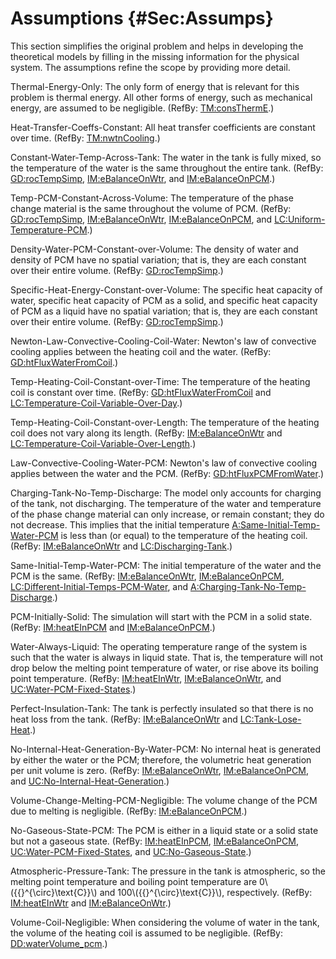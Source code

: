 # Assumptions {#Sec:Assumps}

This section simplifies the original problem and helps in developing the theoretical models by filling in the missing information for the physical system. The assumptions refine the scope by providing more detail.

<div id="assumpTEO"></div>

Thermal-Energy-Only: The only form of energy that is relevant for this problem is thermal energy. All other forms of energy, such as mechanical energy, are assumed to be negligible. (RefBy: [TM:consThermE](./SecTMs.md#TM:consThermE).)

<div id="assumpHTCC"></div>

Heat-Transfer-Coeffs-Constant: All heat transfer coefficients are constant over time. (RefBy: [TM:nwtnCooling](./SecTMs.md#TM:nwtnCooling).)

<div id="assumpCWTAT"></div>

Constant-Water-Temp-Across-Tank: The water in the tank is fully mixed, so the temperature of the water is the same throughout the entire tank. (RefBy: [GD:rocTempSimp](./SecGDs.md#GD:rocTempSimp), [IM:eBalanceOnWtr](./SecIMs.md#IM:eBalanceOnWtr), and [IM:eBalanceOnPCM](./SecIMs.md#IM:eBalanceOnPCM).)

<div id="assumpTPCAV"></div>

Temp-PCM-Constant-Across-Volume: The temperature of the phase change material is the same throughout the volume of PCM. (RefBy: [GD:rocTempSimp](./SecGDs.md#GD:rocTempSimp), [IM:eBalanceOnWtr](./SecIMs.md#IM:eBalanceOnWtr), [IM:eBalanceOnPCM](./SecIMs.md#IM:eBalanceOnPCM), and [LC:Uniform-Temperature-PCM](./SecLCs.md#likeChgUTP).)

<div id="assumpDWPCoV"></div>

Density-Water-PCM-Constant-over-Volume: The density of water and density of PCM have no spatial variation; that is, they are each constant over their entire volume. (RefBy: [GD:rocTempSimp](./SecGDs.md#GD:rocTempSimp).)

<div id="assumpSHECov"></div>

Specific-Heat-Energy-Constant-over-Volume: The specific heat capacity of water, specific heat capacity of PCM as a solid, and specific heat capacity of PCM as a liquid have no spatial variation; that is, they are each constant over their entire volume. (RefBy: [GD:rocTempSimp](./SecGDs.md#GD:rocTempSimp).)

<div id="assumpLCCCW"></div>

Newton-Law-Convective-Cooling-Coil-Water: Newton's law of convective cooling applies between the heating coil and the water. (RefBy: [GD:htFluxWaterFromCoil](./SecGDs.md#GD:htFluxWaterFromCoil).)

<div id="assumpTHCCoT"></div>

Temp-Heating-Coil-Constant-over-Time: The temperature of the heating coil is constant over time. (RefBy: [GD:htFluxWaterFromCoil](./SecGDs.md#GD:htFluxWaterFromCoil) and [LC:Temperature-Coil-Variable-Over-Day](./SecLCs.md#likeChgTCVOD).)

<div id="assumpTHCCoL"></div>

Temp-Heating-Coil-Constant-over-Length: The temperature of the heating coil does not vary along its length. (RefBy: [IM:eBalanceOnWtr](./SecIMs.md#IM:eBalanceOnWtr) and [LC:Temperature-Coil-Variable-Over-Length](./SecLCs.md#likeChgTCVOL).)

<div id="assumpLCCWP"></div>

Law-Convective-Cooling-Water-PCM: Newton's law of convective cooling applies between the water and the PCM. (RefBy: [GD:htFluxPCMFromWater](./SecGDs.md#GD:htFluxPCMFromWater).)

<div id="assumpCTNOD"></div>

Charging-Tank-No-Temp-Discharge: The model only accounts for charging of the tank, not discharging. The temperature of the water and temperature of the phase change material can only increase, or remain constant; they do not decrease. This implies that the initial temperature [A:Same-Initial-Temp-Water-PCM](./SecAssumps.md#assumpSITWP) is less than (or equal) to the temperature of the heating coil. (RefBy: [IM:eBalanceOnWtr](./SecIMs.md#IM:eBalanceOnWtr) and [LC:Discharging-Tank](./SecLCs.md#likeChgDT).)

<div id="assumpSITWP"></div>

Same-Initial-Temp-Water-PCM: The initial temperature of the water and the PCM is the same. (RefBy: [IM:eBalanceOnWtr](./SecIMs.md#IM:eBalanceOnWtr), [IM:eBalanceOnPCM](./SecIMs.md#IM:eBalanceOnPCM), [LC:Different-Initial-Temps-PCM-Water](./SecLCs.md#likeChgDITPW), and [A:Charging-Tank-No-Temp-Discharge](./SecAssumps.md#assumpCTNOD).)

<div id="assumpPIS"></div>

PCM-Initially-Solid: The simulation will start with the PCM in a solid state. (RefBy: [IM:heatEInPCM](./SecIMs.md#IM:heatEInPCM) and [IM:eBalanceOnPCM](./SecIMs.md#IM:eBalanceOnPCM).)

<div id="assumpWAL"></div>

Water-Always-Liquid: The operating temperature range of the system is such that the water is always in liquid state. That is, the temperature will not drop below the melting point temperature of water, or rise above its boiling point temperature. (RefBy: [IM:heatEInWtr](./SecIMs.md#IM:heatEInWtr), [IM:eBalanceOnWtr](./SecIMs.md#IM:eBalanceOnWtr), and [UC:Water-PCM-Fixed-States](./SecUCs.md#unlikeChgWPFS).)

<div id="assumpPIT"></div>

Perfect-Insulation-Tank: The tank is perfectly insulated so that there is no heat loss from the tank. (RefBy: [IM:eBalanceOnWtr](./SecIMs.md#IM:eBalanceOnWtr) and [LC:Tank-Lose-Heat](./SecLCs.md#likeChgTLH).)

<div id="assumpNIHGBWP"></div>

No-Internal-Heat-Generation-By-Water-PCM: No internal heat is generated by either the water or the PCM; therefore, the volumetric heat generation per unit volume is zero. (RefBy: [IM:eBalanceOnWtr](./SecIMs.md#IM:eBalanceOnWtr), [IM:eBalanceOnPCM](./SecIMs.md#IM:eBalanceOnPCM), and [UC:No-Internal-Heat-Generation](./SecUCs.md#unlikeChgNIHG).)

<div id="assumpVCMPN"></div>

Volume-Change-Melting-PCM-Negligible: The volume change of the PCM due to melting is negligible. (RefBy: [IM:eBalanceOnPCM](./SecIMs.md#IM:eBalanceOnPCM).)

<div id="assumpNGSP"></div>

No-Gaseous-State-PCM: The PCM is either in a liquid state or a solid state but not a gaseous state. (RefBy: [IM:heatEInPCM](./SecIMs.md#IM:heatEInPCM), [IM:eBalanceOnPCM](./SecIMs.md#IM:eBalanceOnPCM), [UC:Water-PCM-Fixed-States](./SecUCs.md#unlikeChgWPFS), and [UC:No-Gaseous-State](./SecUCs.md#unlikeChgNGS).)

<div id="assumpAPT"></div>

Atmospheric-Pressure-Tank: The pressure in the tank is atmospheric, so the melting point temperature and boiling point temperature are 0\\({{}^{\circ}\text{C}}\\) and 100\\({{}^{\circ}\text{C}}\\), respectively. (RefBy: [IM:heatEInWtr](./SecIMs.md#IM:heatEInWtr) and [IM:eBalanceOnWtr](./SecIMs.md#IM:eBalanceOnWtr).)

<div id="assumpVCN"></div>

Volume-Coil-Negligible: When considering the volume of water in the tank, the volume of the heating coil is assumed to be negligible. (RefBy: [DD:waterVolume_pcm](./SecDDs.md#DD:waterVolume.pcm).)
